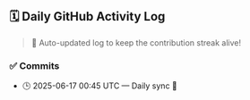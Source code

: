 ## 🗓️ Daily GitHub Activity Log

> 🤖 Auto-updated log to keep the contribution streak alive!

### ✅ Commits

- 🕒 2025-06-17 00:45 UTC — Daily sync 🌿

